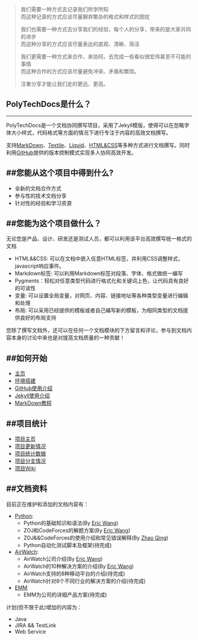 
>我们需要一种方式去记录我们所学所知<br>
>而这种记录的方式应该尽量摒弃繁杂的格式和样式的困扰
>
>我们也需要一种方式去分享我们的经验，每个人的分享，带来的是大家共同的进步<br>
>而这种分享的方式应该尽量表达的直观、清晰、简洁
>
>我们更需要一种方式来合作，来协同，去完成一些看似很宏伟甚至不可能的事情<br>
>而这种合作的方式应该尽量避免冲突、矛盾和繁琐。
>
>注重分享才能让我们走的更远、更高。

## PolyTechDocs是什么？
-------------------------------------------
PolyTechDocs是一个文档协同撰写项目，采用了Jekyll模版，使得可以在忽略字体大小样式，代码格式等方面的情况下进行专注于内容的高效文档撰写。

支持[MarkDown]、[Textile]、[Liquid]、[HTML&CSS]等多种方式进行文档撰写。同时利用[GitHub]提供的版本控制模式实现多人协同高效开发。

##您能从这个项目中得到什么?
-------------------------------------------
* 全新的文档合作方式
* 参与性的技术文档分享
* 针对性的经验和学习资源

##您能为这个项目做什么？
-------------------------------------------
无论您是产品、设计、研发还是测试人员，都可以利用该平台高效撰写统一格式的文档

* HTML&&CSS: 可以在文档中嵌入任意HTML标签，并利用CSS调整样式，javascript响应事件。
* Markdown标签: 可以利用Markdown标签对段落、字体、格式做统一编写
* Pygments：轻松对任意类型代码进行格式化和关键词上色，让代码具有良好的可读性
* 变量: 可以设置全局变量，对网页、内容、链接地址等各种类型变量进行编辑和处理
* 布局: 可以采用已经提供的模板或者自己编写新的模板，为相同类型的文档提供良好的布局支持

您除了撰写文档外，还可以在任何一个文档模块的下方留言和评论，参与到文档内容本身的讨论中来也是对提高文档质量的一种贡献！

##如何开始
-------------------------------------------
*   [主页]
*   [环境搭建]
*   [GitHub使用介绍]
*   [Jekyll使用介绍]
*   [MarkDown教程]

##项目统计
-------------------------------------------
*   [项目主页]
*   [项目更新情况]
*   [项目统计数据]
*   [项目分支情况]
*   [项目Wiki]

##文档资料
-------------------------------------------
目前正在维护和添加的文档内容有：

*   [Python]:
    *   Python的基础知识和语法(By [Eric Wang])
    *   ZOJ和CodeForces的解题方案(By [Eric Wang])
    *   ZOJ&&CodeForces的使用介绍和常见错误解释(By [Zhao Qing])
    *   Python自动化测试脚本及框架(待完成)
*   [AirWatch]:
    *   AirWatch公司介绍(By [Eric Wang])
    *   AirWatch的10种解决方案的介绍(By [Eric Wang])
    *   AirWatch支持的8种移动平台的介绍(待完成)
    *   AirWatch针对8个不同行业的解决方案的介绍(待完成)
* [EMM]
    *   EMM为公司的详细产品方案(待完成)

计划(但不限于此)增加的内容为：

* Java
* JIRA && TestLink
* Web Service


[MarkDown]:http://daringfireball.net/projects/markdown/
[Textile]:http://textile.sitemonks.com/
[Liquid]:http://docs.shopify.com/themes/liquid-basics
[HTML&CSS]:http://www.w3school.com.cn/
[GitHub]:http://pages.github.com

[主页]:http://wh1100717.github.com/PolyTechDocs
[环境搭建]:http://wh1100717.github.io/PolyTechDocs/docs/installation/
[GitHub使用介绍]:http://wh1100717.github.io/PolyTechDocs/docs/githubusage/
[Jekyll使用介绍]:http://wh1100717.github.io/PolyTechDocs/docs/jekyllusage/
[MarkDown教程]:http://wh1100717.github.io/PolyTechDocs/docs/markdownbase/

[Python]:http://wh1100717.github.io/PolyTechDocs/python/introduction/
[EMM]:http://wh1100717.github.io/PolyTechDocs/emm/introduction/
[AirWatch]:http://wh1100717.github.io/PolyTechDocs/airwatch/introduction/

[Eric Wang]:http://github.com/wh1100717
[Zhao Qing]:http://github.com/zq920320
[Xiao Lin]:http://github.com/zxldmn

[项目主页]:https://github.com/wh1100717/PolyTechDocs
[项目更新情况]:https://github.com/wh1100717/PolyTechDocs/commits/gh-pages
[项目统计数据]:https://github.com/wh1100717/PolyTechDocs/graphs
[项目分支情况]:https://github.com/wh1100717/PolyTechDocs/network
[项目Wiki]:https://github.com/wh1100717/PolyTechDocs/wiki